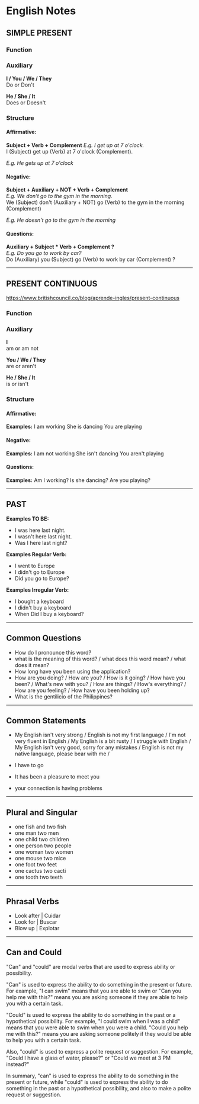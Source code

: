 # English Notes


## SIMPLE PRESENT

### Function 

### Auxiliary

**I / You / We / They**  
Do or Don't  

**He / She / It**  
Does or Doesn't

### Structure

#### Affirmative:
**Subject + Verb + Complement**
*E.g. I get up at 7 o'clock.*  
I (Subject) get up (Verb) at 7 o'clock (Complement).  

*E.g. He gets up at 7 o'clock*

#### Negative:
**Subject + Auxiliary + NOT + Verb + Complement**  
*E.g. We don't go to the gym in the morning.*  
We (Subject) don't (Auxiliary + NOT) go (Verb) to the gym in the morning (Complement)  

*E.g. He doesn't go to the gym in the morning*

#### Questions:
**Auxiliary + Subject * Verb + Complement ?**  
*E.g. Do you go to work by car?*  
Do (Auxiliary) you (Subject) go (Verb) to work by car (Complement) ?


------------------------------------------------------------------------

## PRESENT CONTINUOUS

https://www.britishcouncil.co/blog/aprende-ingles/present-continuous

### Function 


### Auxiliary

**I**  
am or am not

**You / We / They**  
are or aren't

**He / She / It**  
is or isn't

### Structure

#### Affirmative:

**Examples:**
I am working
She is dancing
You are playing

#### Negative:

**Examples:**
I am not working
She isn't dancing
You aren't playing

#### Questions:

**Examples:**
Am I working?
Is she dancing?
Are you playing?


------------------------------------------------------------------------

## PAST

**Examples TO BE:**
- I was here last night.
- I wasn't here last night.
- Was I here last night?

**Examples Regular Verb:**
- I went to Europe
- I didn't go to Europe
- Did you go to Europe?

**Examples Irregular Verb:**
- I bought a keyboard
- I didn't buy a keyboard
- When Did I buy a keyboard?

------------------------------------------------------------------------

## Common Questions

- How do I pronounce this word?
- what is the meaning of this word? / what does this word mean? / what does it mean? 
- How long have you been using the application?
- How are you doing? / How are you? / How is it going? / How have you been? / What's new with you? / How are things? / How's everything? / How are you feeling? / How have you been holding up?
- What is the gentilicio of the Philippines? 


------------------------------------------------------------------------

## Common Statements 

- My English isn't very strong / English is not my first language / I'm not very fluent in English / My English is a bit rusty / I struggle with English / My English isn't very good, sorry for any mistakes / English is not my native language, please bear with me / 

- I have to go 

- It has been a pleasure to meet you

- your connection is having problems

------------------------------------------------------------------------

## Plural and Singular

- one fish and two fish
- one man two men
- one child two children
- one person two people
- one woman two women
- one mouse two mice
- one foot two feet
- one cactus two cacti
- one tooth two teeth

------------------------------------------------------------------------

## Phrasal Verbs

- Look after | Cuidar
- Look for   | Buscar
- Blow up    | Explotar

------------------------------------------------------------------------

## Can and Could 

"Can" and "could" are modal verbs that are used to express ability or possibility.

"Can" is used to express the ability to do something in the present or future. For example, "I can swim" means that you are able to swim or "Can you help me with this?" means you are asking someone if they are able to help you with a certain task.

"Could" is used to express the ability to do something in the past or a hypothetical possibility. For example, "I could swim when I was a child" means that you were able to swim when you were a child. "Could you help me with this?" means you are asking someone politely if they would be able to help you with a certain task.

Also, "could" is used to express a polite request or suggestion. For example, "Could I have a glass of water, please?" or "Could we meet at 3 PM instead?"

In summary, "can" is used to express the ability to do something in the present or future, while "could" is used to express the ability to do something in the past or a hypothetical possibility, and also to make a polite request or suggestion.


